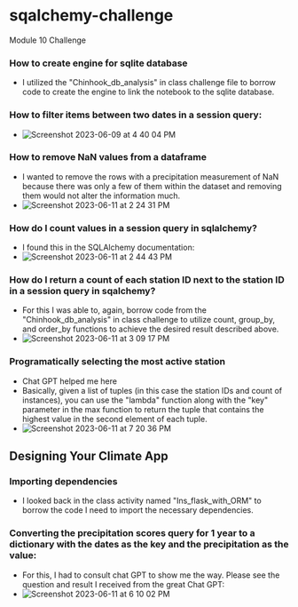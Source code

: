 # sqalchemy-challenge
Module 10 Challenge

### How to create engine for sqlite database
- I utilized the "Chinhook_db_analysis" in class challenge file to borrow code to create the engine to link the notebook to the sqlite database.



### How to filter items between two dates in a session query:

- ![Screenshot 2023-06-09 at 4 40 04 PM](https://github.com/nickpalmer2012/sqalchemy-challenge/assets/128104435/f748ef58-fdea-42e6-9514-907944cd285b)
### How to remove NaN values from a dataframe
- I wanted to remove the rows with a precipitation measurement of NaN because there was only a few of them within the dataset and removing them would not alter the information much.
- ![Screenshot 2023-06-11 at 2 24 31 PM](https://github.com/nickpalmer2012/sqalchemy-challenge/assets/128104435/085bf61b-cf3b-4a4c-96d9-4edeeba76d03)

### How do I count values in a session query in sqlalchemy?
- I found this in the SQLAlchemy documentation:
- ![Screenshot 2023-06-11 at 2 44 43 PM](https://github.com/nickpalmer2012/sqalchemy-challenge/assets/128104435/7f96f828-f06e-46e2-903d-ea3a636261b2)

### How do I return a count of each station ID next to the station ID in a session query in sqalchemy?
- For this I was able to, again, borrow code from the "Chinhook_db_analysis" in class challenge to utilize count, group_by, and order_by functions to achieve the desired result described above.
- ![Screenshot 2023-06-11 at 3 09 17 PM](https://github.com/nickpalmer2012/sqalchemy-challenge/assets/128104435/afda6fe4-0eba-4d3f-9858-993711f44e14)

### Programatically selecting the most active station
- Chat GPT helped me here
- Basically, given a list of tuples (in this case the station IDs and count of instances), you can use the "lambda" function along with the "key" parameter in the max function to return the tuple that contains the highest value in the second element of each tuple.
- ![Screenshot 2023-06-11 at 7 20 36 PM](https://github.com/nickpalmer2012/sqalchemy-challenge/assets/128104435/4a49e8e3-b593-48c8-af1d-19d73ea42d6b)



## Designing Your Climate App

### Importing dependencies
- I looked back in the class activity named "Ins_flask_with_ORM" to borrow the code I need to import the necessary dependencies.

### Converting the precipitation scores query for 1 year to a dictionary with the dates as the key and the precipitation as the value:
- For this, I had to consult chat GPT to show me the way. Please see the question and result I received from the great Chat GPT:
- ![Screenshot 2023-06-11 at 6 10 02 PM](https://github.com/nickpalmer2012/sqalchemy-challenge/assets/128104435/8d074b14-35ac-41a2-9a9c-15e1552f1f07)

